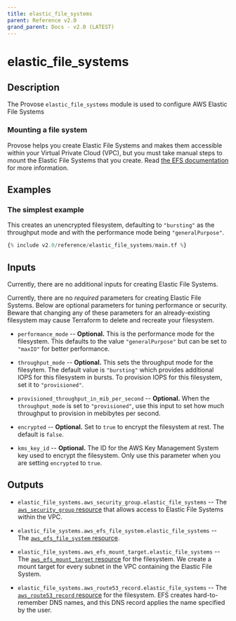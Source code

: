 ```yaml
---
title: elastic_file_systems
parent: Reference v2.0
grand_parent: Docs - v2.0 (LATEST)
---
```


# elastic_file_systems

## Description

The Provose `elastic_file_systems` module is used to configure AWS Elastic File Systems

### Mounting a file system

Provose helps you create Elastic File Systems and makes them accessible within your Virtual Private Cloud (VPC), but you must take manual steps to mount the Elastic File Systems that you create. Read [the EFS documentation](https://docs.aws.amazon.com/efs/latest/ug/mounting-fs.html) for more information.

## Examples

### The simplest example

This creates an unencrypted filesystem, defaulting to `"bursting"` as the throughput mode and with the performance mode being `"generalPurpose"`.

```terraform
{% include v2.0/reference/elastic_file_systems/main.tf %}
```

## Inputs

Currently, there are no additional inputs for creating Elastic File Systems.

Currently, there are no _required_ parameters for creating Elastic File Systems. Below are optional parameters for tuning performance or security. Beware that changing any of these parameters for an already-existing filesystem may cause Terraform to delete and recreate your filesystem.

- `performance_mode` -- **Optional.** This is the performance mode for the filesystem. This defaults to the value `"generalPurpose"` but can be set to `"maxIO"` for better performance.

- `throughput_mode` -- **Optional.** This sets the throughput mode for the filesytem. The default value is `"bursting"` which provides additional IOPS for this filesystem in bursts. To provision IOPS for this filesystem, set it to `"provisioned"`.

- `provisioned_throughput_in_mib_per_second` -- **Optional.** When the `throughput_mode` is set to `"provisioned"`, use this input to set how much throughput to provision in mebibytes per second.

- `encrypted` -- **Optional.** Set to `true` to encrypt the filesystem at rest. The default is `false`.

- `kms_key_id` -- **Optional.** The ID for the AWS Key Management System key used to encrypt the filesystem. Only use this parameter when you are setting `encrypted` to `true`.

## Outputs

- `elastic_file_systems.aws_security_group.elastic_file_systems` -- The [`aws_security_group` resource](https://registry.terraform.io/providers/hashicorp/aws/3.0.0/docs/resources/security_group) that allows access to Elastic File Systems within the VPC.

- `elastic_file_systems.aws_efs_file_system.elastic_file_systems` -- The [`aws_efs_file_system` resource](https://registry.terraform.io/providers/hashicorp/aws/3.0.0/docs/resources/efs_file_system).

- `elastic_file_systems.aws_efs_mount_target.elastic_file_systems` -- The [`aws_efs_mount_target` resource](https://registry.terraform.io/providers/hashicorp/aws/3.0.0/docs/resources/efs_mount_target) for the filesystem. We create a mount target for every subnet in the VPC containing the Elastic File System.

- `elastic_file_systems.aws_route53_record.elastic_file_systems` -- The [`aws_route53_record` resource](https://registry.terraform.io/providers/hashicorp/aws/3.0.0/docs/resources/route53_record) for the filesystem. EFS creates hard-to-remember DNS names, and this DNS record applies the name specified by the user.
